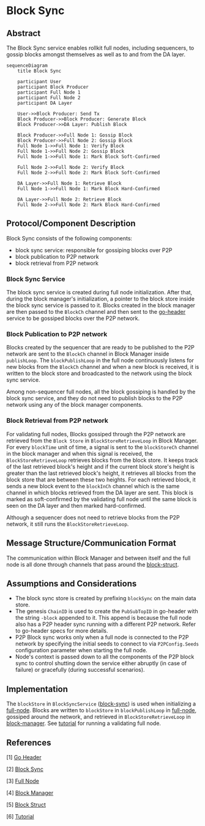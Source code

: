 # Block Sync

## Abstract

The Block Sync service enables rollkit full nodes, including sequencers, to gossip blocks amongst themselves as well as to and from the DA layer.

```mermaid
sequenceDiagram
    title Block Sync

    participant User
    participant Block Producer
    participant Full Node 1
    participant Full Node 2
    participant DA Layer

    User->>Block Producer: Send Tx
    Block Producer->>Block Producer: Generate Block
    Block Producer->>DA Layer: Publish Block

    Block Producer->>Full Node 1: Gossip Block
    Block Producer->>Full Node 2: Gossip Block
    Full Node 1->>Full Node 1: Verify Block
    Full Node 1->>Full Node 2: Gossip Block
    Full Node 1->>Full Node 1: Mark Block Soft-Confirmed

    Full Node 2->>Full Node 2: Verify Block
    Full Node 2->>Full Node 2: Mark Block Soft-Confirmed

    DA Layer->>Full Node 1: Retrieve Block
    Full Node 1->>Full Node 1: Mark Block Hard-Confirmed

    DA Layer->>Full Node 2: Retrieve Block
    Full Node 2->>Full Node 2: Mark Block Hard-Confirmed
```

## Protocol/Component Description

Block Sync consists of the following components:

* block sync service: responsible for gossiping blocks over P2P
* block publication to P2P network
* block retrieval from P2P network

### Block Sync Service

The block sync service is created during full node initialization. After that, during the block manager's initialization, a pointer to the block store inside the block sync service is passed to it. Blocks created in the block manager are then passed to the `BlockCh` channel and then sent to the [go-header] service to be gossiped blocks over the P2P network.

### Block Publication to P2P network

Blocks created by the sequencer that are ready to be published to the P2P network are sent to the `BlockCh` channel in Block Manager inside `publishLoop`.
The `blockPublishLoop` in the full node continuously listens for new blocks from the `BlockCh` channel and when a new block is received, it is written to the block store and broadcasted to the network using the block sync service.

Among non-sequencer full nodes, all the block gossiping is handled by the block sync service, and they do not need to publish blocks to the P2P network using any of the block manager components.

### Block Retrieval from P2P network

For validating full nodes, Blocks gossiped through the P2P network are retrieved from the `Block Store` in `BlockStoreRetrieveLoop` in Block Manager.
For every `blockTime` unit of time, a signal is sent to the `blockStoreCh` channel in the block manager and when this signal is received, the `BlockStoreRetrieveLoop` retrieves blocks from the block store.
It keeps track of the last retrieved block's height and if the current block store's height is greater than the last retrieved block's height, it retrieves all blocks from the block store that are between these two heights.
For each retrieved block, it sends a new block event to the `blockInCh` channel which is the same channel in which blocks retrieved from the DA layer are sent.
This block is marked as soft-confirmed by the validating full node until the same block is seen on the DA layer and then marked hard-confirmed.

Although a sequencer does not need to retrieve blocks from the P2P network, it still runs the `BlockStoreRetrieveLoop`.

## Message Structure/Communication Format

The communication within Block Manager and between itself and the full node is all done through channels that pass around the [block-struct].  

## Assumptions and Considerations

* The block sync store is created by prefixing `blockSync` on the main data store.
* The genesis `ChainID` is used to create the `PubSubTopID` in go-header with the string `-block` appended to it. This append is because the full node also has a P2P header sync running with a different P2P network. Refer to go-header specs for more details.
* P2P Block sync works only when a full node is connected to the P2P network by specifying the initial seeds to connect to via `P2PConfig.Seeds` configuration parameter when starting the full node.
* Node's context is passed down to all the components of the P2P block sync to control shutting down the service either abruptly (in case of failure) or gracefully (during successful scenarios).

## Implementation

The `blockStore` in `BlockSyncService` ([block-sync]) is used when initializing a [full-node]. Blocks are written to `blockStore` in `blockPublishLoop` in [full-node], gossiped around the network, and retrieved in `BlockStoreRetrieveLoop` in [block-manager].
See [tutorial] for running a validating full node.

## References

[1] [Go Header][go-header]

[2] [Block Sync][block-sync]

[3] [Full Node][full-node]

[4] [Block Manager][block-manager]

[5] [Block Struct][block-struct]

[6] [Tutorial][tutorial]

[go-header]: https://github.com/celestiaorg/go-header
[block-sync]: ../node/block_sync.go
[full-node]: ../node/full.go
[block-manager]: ../block/manager.go
[block-struct]: ../types/block.go
[tutorial]: https://rollkit.dev/tutorials/full-and-sequencer-node#getting-started
